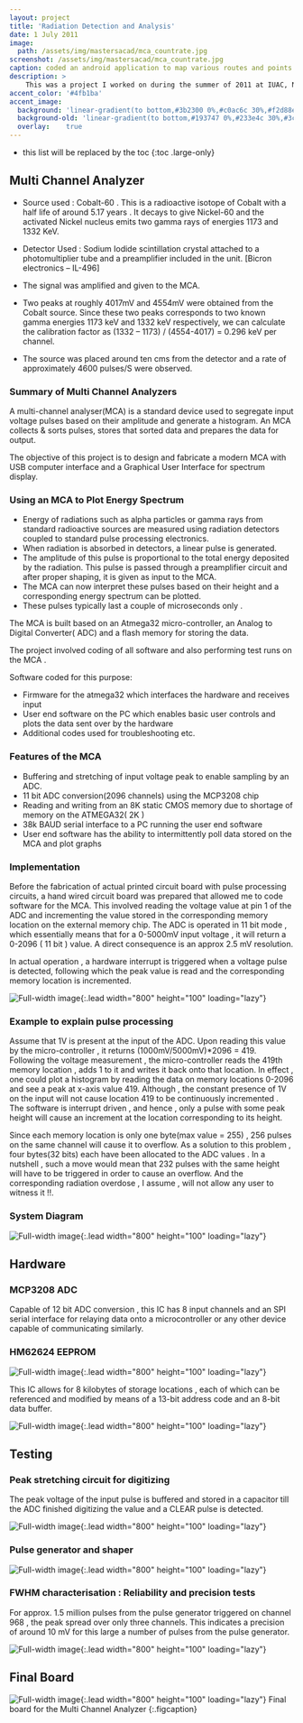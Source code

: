 ```yaml
---
layout: project
title: 'Radiation Detection and Analysis'
date: 1 July 2011
image:  
  path: /assets/img/mastersacad/mca_countrate.jpg
screenshot: /assets/img/mastersacad/mca_countrate.jpg
caption: coded an android application to map various routes and points of interests of a field trip to a historical site.
description: >
    This was a project I worked on during the summer of 2011 at IUAC, New Delhi, under the guidance of Dr. P Sugathan. Dr. P Sugathan. An ATMEGA32 based MCA was developed at IUAC, and I was entrusted to write firmware for peak detection and segregation, as well as set up an interface and write PC software for displaying the energy spectra. The Python-Tk based GUI I wrote was capable of spectrum analysis, calibration, porting data to XmGrace etc. The device was Calibrated using Co-60 
accent_color: '#4fb1ba'
accent_image:
  background: 'linear-gradient(to bottom,#3b2300 0%,#c0ac6c 30%,#f2d88e 50%,#f4de8c 70%,#cdccc8 100%)'
  background-old: 'linear-gradient(to bottom,#193747 0%,#233e4c 30%,#3c929e 50%,#d5d5d4 70%,#cdccc8 100%)'
  overlay:    true
---
```


* this list will be replaced by the toc
{:toc .large-only}

## Multi Channel Analyzer

* Source used : Cobalt-60 . This is a radioactive isotope of Cobalt with a half life of around 5.17 years . It decays to give Nickel-60 and the activated Nickel nucleus emits two gamma rays of energies 1173 and 1332 KeV.

* Detector Used : Sodium Iodide scintillation crystal attached to a photomultiplier tube and a preamplifier included in the unit. [Bicron electronics – IL-496]

* The signal was amplified and given to the MCA.

* Two peaks at roughly 4017mV and 4554mV were obtained from the Cobalt source. Since these two peaks corresponds to two known gamma energies 1173 keV and 1332 keV respectively, we can calculate the calibration factor as (1332 – 1173) / (4554-4017) = 0.296 keV per channel.

* The source was placed around ten cms from the detector and a rate of approximately 4600 pulses/S were observed.

### Summary of Multi Channel Analyzers

A multi-channel analyser(MCA) is a standard device used to segregate input voltage pulses based on their amplitude and generate a histogram. An MCA collects & sorts pulses, stores that sorted data and prepares the data for output.

The objective of this project is to design and fabricate a modern MCA with USB computer interface and a Graphical User Interface for spectrum display.

### Using an MCA to Plot Energy Spectrum


* Energy of radiations such as alpha particles or gamma rays from standard radioactive sources are measured using radiation detectors coupled to standard pulse processing electronics.
* When radiation is absorbed in detectors, a linear pulse is generated.
* The amplitude of this pulse is proportional to the total energy deposited by the radiation. This pulse is passed through a preamplifier circuit and after proper shaping, it is given as input to the MCA.
* The MCA can now interpret these pulses based on their height and a corresponding energy spectrum can be plotted.
* These pulses typically last a couple of microseconds only .

The MCA is built based on an Atmega32 micro-controller, an Analog to Digital Converter( ADC) and a flash memory for storing the data.

The project involved coding of all software and also performing test runs on the MCA .


Software coded for this purpose:

* Firmware for the atmega32 which interfaces the hardware and receives input
* User end software on the PC which enables basic user controls and plots the data sent over by the hardware
* Additional codes used for troubleshooting etc.

### Features of the MCA


* Buffering and stretching of input voltage peak to enable sampling by an ADC.
* 11 bit ADC conversion(2096 channels) using the MCP3208 chip
* Reading and writing from an 8K static CMOS memory due to shortage of memory on the ATMEGA32( 2K )
* 38k BAUD serial interface to a PC running the user end software
* User end software has the ability to intermittently poll data stored on the MCA and plot graphs

### Implementation

Before the fabrication of actual printed circuit board with pulse processing circuits, a hand wired circuit board was prepared that allowed me to code software for the MCA. This involved reading the voltage value at pin 1 of the ADC and incrementing the value stored in the corresponding memory location on the external memory chip. The ADC is operated in 11 bit mode , which essentially means that for a 0-5000mV input voltage , it will return a 0-2096 ( 11 bit ) value. A direct consequence is an approx 2.5 mV resolution.

In actual operation , a hardware interrupt is triggered when a voltage pulse is detected, following which the peak value is read and the corresponding memory location is incremented.

![Full-width image](/assets/img/mastersacad/mca_diy.jpg){:.lead width="800" height="100" loading="lazy"}

### Example to explain pulse processing

Assume that 1V is present at the input of the ADC. Upon reading this value by the micro-controller , it returns (1000mV/5000mV)*2096 = 419. Following the voltage measurement , the micro-controller reads the 419th memory location , adds 1 to it and writes it back onto that location. In effect , one could plot a histogram by reading the data on memory locations 0-2096 and see a peak at x-axis value 419. Although , the constant presence of 1V on the input will not cause location 419 to be continuously incremented . The software is interrupt driven , and hence , only a pulse with some peak height will cause an increment at the location corresponding to its height.

Since each memory location is only one byte(max value = 255) , 256 pulses on the same channel will cause it to overflow. As a solution to this problem , four bytes(32 bits) each have been allocated to the ADC values . In a nutshell , such a move would mean that 232 pulses with the same height will have to be triggered in order to cause an overflow. And the corresponding radiation overdose , I assume , will not allow any user to witness it !!. 

### System Diagram

![Full-width image](/assets/img/mastersacad/mca_sysdiag.jpg){:.lead width="800" height="100" loading="lazy"}

## Hardware

### MCP3208 ADC

Capable of 12 bit ADC conversion , this IC has 8 input channels and an SPI serial interface for relaying data onto a microcontroller or any other device capable of communicating similarly.

### HM62624 EEPROM

![Full-width image](/assets/img/mastersacad/mca_hm6264.jpg){:.lead width="800" height="100" loading="lazy"}

This IC allows for 8 kilobytes of storage locations , each of which can be referenced and modified by means of a 13-bit address code and an 8-bit data buffer.

![Full-width image](/assets/img/mastersacad/test_eeprom.jpg){:.lead width="800" height="100" loading="lazy"}

## Testing

### Peak stretching circuit for digitizing

The peak voltage of the input pulse is buffered and stored in a capacitor till the ADC finished digitizing the value and a CLEAR pulse is detected.

![Full-width image](/assets/img/mastersacad/mca_pulses.jpg){:.lead width="800" height="100" loading="lazy"}


### Pulse generator and shaper

![Full-width image](/assets/img/mastersacad/shaper.jpg){:.lead width="800" height="100" loading="lazy"}

### FWHM characterisation : Reliability and precision tests

For approx. 1.5 million pulses from the pulse generator triggered on channel 968 , the peak spread over only three channels. This indicates a precision of around 10 mV for this large a number of pulses from the pulse generator.

![Full-width image](/assets/img/mastersacad/mca_testing.jpg){:.lead width="800" height="100" loading="lazy"}



## Final Board


![Full-width image](/assets/img/mastersacad/mca.jpg){:.lead width="800" height="100" loading="lazy"}
Final board for the Multi Channel Analyzer
{:.figcaption}
